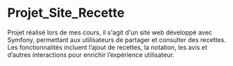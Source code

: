# Projet_Site_Recette
Projet réalisé lors de mes cours, il s'agit d'un site web développé avec Symfony, permettant aux utilisateurs de partager et consulter des recettes. Les fonctionnalités incluent l’ajout de recettes, la notation, les avis et d’autres interactions pour enrichir l’expérience utilisateur.
